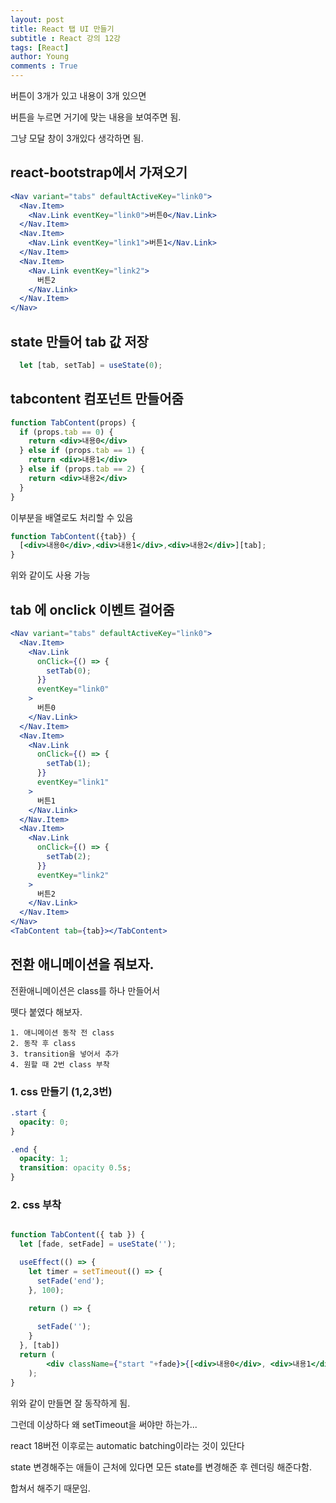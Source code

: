 ```yaml
---
layout: post
title: React 탭 UI 만들기
subtitle : React 강의 12강
tags: [React]
author: Young
comments : True
---
```


버튼이 3개가 있고
내용이 3개 있으면

버튼을 누르면 거기에 맞는 내용을 보여주면 됨.

그냥 모달 창이 3개있다 생각하면 됨.

## react-bootstrap에서 가져오기

```jsx
<Nav variant="tabs" defaultActiveKey="link0">
  <Nav.Item>
    <Nav.Link eventKey="link0">버튼0</Nav.Link>
  </Nav.Item>
  <Nav.Item>
    <Nav.Link eventKey="link1">버튼1</Nav.Link>
  </Nav.Item>
  <Nav.Item>
    <Nav.Link eventKey="link2">
      버튼2
    </Nav.Link>
  </Nav.Item>
</Nav>
```

## state 만들어 tab 값 저장
```jsx
  let [tab, setTab] = useState(0);
```

## tabcontent 컴포넌트 만들어줌
```jsx
function TabContent(props) {
  if (props.tab == 0) {
    return <div>내용0</div>
  } else if (props.tab == 1) {
    return <div>내용1</div>
  } else if (props.tab == 2) {
    return <div>내용2</div>
  }
}
```
이부분을 배열로도 처리할 수 있음

```jsx
function TabContent({tab}) {
  [<div>내용0</div>,<div>내용1</div>,<div>내용2</div>][tab];
}
```
위와 같이도 사용 가능


## tab 에 onclick 이벤트 걸어줌 
```jsx
<Nav variant="tabs" defaultActiveKey="link0">
  <Nav.Item>
    <Nav.Link
      onClick={() => {
        setTab(0);
      }}
      eventKey="link0"
    >
      버튼0
    </Nav.Link>
  </Nav.Item>
  <Nav.Item>
    <Nav.Link
      onClick={() => {
        setTab(1);
      }}
      eventKey="link1"
    >
      버튼1
    </Nav.Link>
  </Nav.Item>
  <Nav.Item>
    <Nav.Link
      onClick={() => {
        setTab(2);
      }}
      eventKey="link2"
    >
      버튼2
    </Nav.Link>
  </Nav.Item>
</Nav>
<TabContent tab={tab}></TabContent>
```

## 전환 애니메이션을 줘보자.

전환애니메이션은 
class를 하나 만들어서

뗏다 붙였다 해보자.

```
1. 애니메이션 동작 전 class
2. 동작 후 class
3. transition을 넣어서 추가
4. 원할 때 2번 class 부착
```

### 1. css 만들기 (1,2,3번)
```css
.start {
  opacity: 0;
}

.end {
  opacity: 1;
  transition: opacity 0.5s;
}
```

### 2. css 부착
```jsx

function TabContent({ tab }) {
  let [fade, setFade] = useState('');

  useEffect(() => {
    let timer = setTimeout(() => {
      setFade('end');
    }, 100);

    return () => {
      
      setFade('');
    }
  }, [tab])
  return (
		<div className={"start "+fade}>{[<div>내용0</div>, <div>내용1</div>, <div>내용2</div>][tab]}</div>
	);
}
```

위와 같이 만들면 잘 동작하게 됨.

그런데 이상하다 왜 setTimeout을 써야만 하는가...

react 18버전 이후로는 automatic batching이라는 것이 있단다

state 변경해주는 애들이 근처에 있다면
모든 state를 변경해준 후 렌더링 해준다함.

합쳐서 해주기 때문임.

